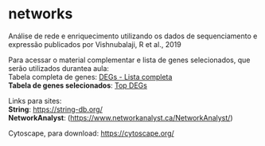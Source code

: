 # networks

Análise de rede e enriquecimento utilizando os dados de sequenciamento e expressão publicados por Vishnubalaji, R et al., 2019

Para acessar o material complementar e lista de genes selecionados, que serão utilizados durantea aula:  
Tabela completa de genes: [DEGs - Lista completa](https://github.com/gabrep/networks/raw/refs/heads/main/DEGs%20full%20list.XLSX)  
**Tabela de genes selecionados**: [Top DEGs](https://github.com/gabrep/networks/raw/refs/heads/main/top%20genes.xlsx)  

Links para sites:  
**String**: https://string-db.org/  
**NetworkAnalyst**: (https://www.networkanalyst.ca/NetworkAnalyst/)  
  
Cytoscape, para download: https://cytoscape.org/  
